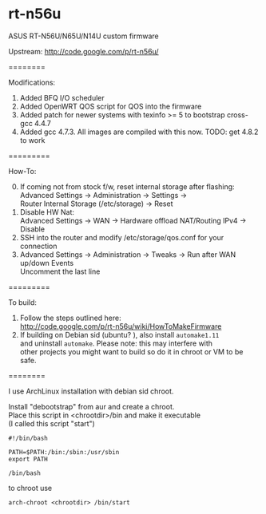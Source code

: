 rt-n56u
=======

ASUS RT-N56U/N65U/N14U custom firmware

Upstream: http://code.google.com/p/rt-n56u/

========

Modifications:  
1. Added BFQ I/O scheduler  
2. Added OpenWRT QOS script for QOS into the firmware   
3. Added patch for newer systems with texinfo >= 5 to bootstrap cross-gcc 4.4.7  
4. Added gcc 4.7.3. All images are compiled with this now. TODO: get 4.8.2 to work  
  
=========  

How-To:

0. If coming not from stock f/w, reset internal storage after flashing:  
Advanced Settings -> Administration -> Settings ->  
Router Internal Storage (/etc/storage) -> Reset  
1. Disable HW Nat:  
Advanced Settings -> WAN -> Hardware offload NAT/Routing IPv4 -> Disable  
2. SSH into the router and modify /etc/storage/qos.conf for your connection  
3. Advanced Settings -> Administration -> Tweaks -> Run after WAN up/down Events  
Uncomment the last line  

=========  
  
To build:  
1. Follow the steps outlined here:  
http://code.google.com/p/rt-n56u/wiki/HowToMakeFirmware  
2. If building on Debian sid (ubuntu? ), also install ```automake1.11```  
   and uninstall ```automake```. Please note: this may interfere with  
   other projects you might want to build so do it in chroot or VM to be safe.  

========  
  
I use ArchLinux installation with debian sid chroot.  

Install "debootstrap" from aur and create a chroot.    
Place this script in \<chrootdir\>/bin and make it executable  
(I called this script "start")  

```
#!/bin/bash

PATH=$PATH:/bin:/sbin:/usr/sbin
export PATH

/bin/bash
```

to chroot use
```
arch-chroot <chrootdir> /bin/start
```
